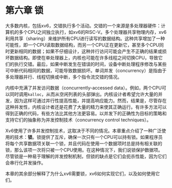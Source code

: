 # 第六章 锁

大多数内核，包括xv6，交错执行多个活动。交错的一个来源是多处理器硬件：计算机的多个CPU之间独立执行，如xv6的RISC-V。多个处理器共享物理内存，xv6利用共享（sharing）来维护所有CPU进行读写的数据结构。这种共享增加了一种可能性，即一个CPU读取数据结构，而另一个CPU正在更新它，甚至多个CPU同时更新相同的数据；如果不仔细设计，这种并行访问可能会产生不正确的结果或损坏数据结构。即使在单处理器上，内核也可能在许多线程之间切换CPU，导致它们的执行交错。最后，如果中断发生在错误的时间，设备中断处理程序修改与某些可中断代码相同的数据，可能导致数据损坏。单词并发（concurrency）是指由于多处理器并行、线程切换或中断，多个指令流交错的情况。

内核中充满了并发访问数据（concurrently-accessed data）。例如，两个CPU可以同时调用`kalloc`，从而从空闲列表的头部弹出。内核设计者希望允许大量的并发，因为这样可通过并行性提高性能，并提高响应能力。然而，结果是，尽管存在这种并发性，内核设计者还是花费了大量的精力来使其正确运行。有许多方法可以得到正确的代码，有些方法比其他方法更容易。以并发下的正确性为目标的策略和支持它们的抽象称为并发控制技术（concurrency control techniques）。

Xv6使用了许多并发控制技术，这取决于不同的情况。本章重点介绍了一种广泛使用的技术：**锁**。锁提供了互斥，确保一次只有一个CPU可以持有锁。如果程序员将每个共享数据项关联一个锁，并且代码在使用一个数据项时总是持有相关联的锁，那么该项一次将只被一个CPU使用。在这种情况下，我们说锁保护数据项。尽管锁是一种易于理解的并发控制机制，但锁的缺点是它们会扼杀性能，因为它们会串行化并发操作。

本章的其余部分解释了为什么xv6需要锁，xv6如何实现它们，以及如何使用它们。

